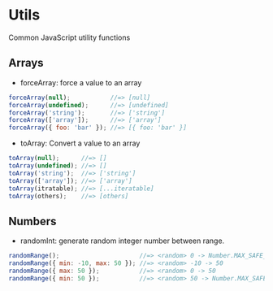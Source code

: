 # Utils

Common JavaScript utility functions

## Arrays

- forceArray: force a value to an array

```javascript
forceArray(null);           //=> [null]
forceArray(undefined);      //=> [undefined]
forceArray('string');       //=> ['string']
forceArray(['array']);      //=> ['array']
forceArray({ foo: 'bar' }); //=> [{ foo: 'bar' }]
```

- toArray: Convert a value to an array

```javascript
toArray(null);      //=> []
toArray(undefined); //=> []
toArray('string');  //=> ['string']
toArray(['array']); //=> ['array']
toArray(itratable); //=> [...iteratable]
toArray(others);    //=> [others]
```

## Numbers

- randomInt: generate random integer number between range.

```javascript
randomRange();                      //=> <random> 0 -> Number.MAX_SAFE_INTEGER
randomRange({ min: -10, max: 50 }); //=> <random> -10 -> 50
randomRange({ max: 50 });           //=> <random> 0 -> 50
randomRange({ min: 50 });           //=> <random> 50 -> Number.MAX_SAFE_INTEGER
```
